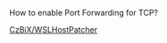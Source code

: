 How to enable Port Forwarding for TCP?

[CzBiX/WSLHostPatcher](https://github.com/CzBiX/WSLHostPatcher)